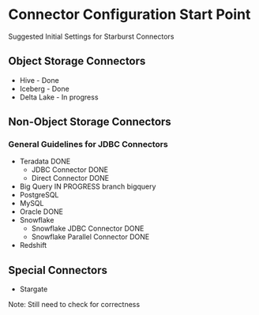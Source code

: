 # Connector Configuration Start Point
Suggested Initial Settings for Starburst Connectors

## Object Storage Connectors
- Hive - Done
- Iceberg - Done 
- Delta Lake - In progress

## Non-Object Storage Connectors
### General Guidelines for JDBC Connectors
- Teradata DONE
    - JDBC Connector DONE
    - Direct Connector DONE
- Big Query IN PROGRESS branch bigquery
- PostgreSQL
- MySQL
- Oracle DONE
- Snowflake
    - Snowflake JDBC Connector DONE
    - Snowflake Parallel Connector DONE
- Redshift

## Special Connectors
- Stargate

Note: Still need to check for correctness
